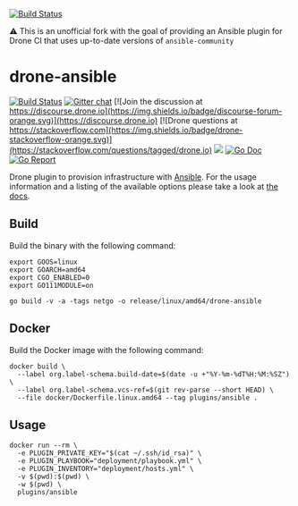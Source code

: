 [![Build Status](https://drone.kiwi-labs.net/api/badges/Diesel-Net/drone-ansible/status.svg)](https://drone.kiwi-labs.net/Diesel-Net/drone-ansible)

:warning: This is an unofficial fork with the goal of providing an Ansible plugin for Drone CI that uses up-to-date versions of `ansible-community`

# drone-ansible

[![Build Status](http://cloud.drone.io/api/badges/drone-plugins/drone-ansible/status.svg)](http://cloud.drone.io/drone-plugins/drone-ansible)
[![Gitter chat](https://badges.gitter.im/drone/drone.png)](https://gitter.im/drone/drone)
[![Join the discussion at https://discourse.drone.io](https://img.shields.io/badge/discourse-forum-orange.svg)](https://discourse.drone.io)
[![Drone questions at https://stackoverflow.com](https://img.shields.io/badge/drone-stackoverflow-orange.svg)](https://stackoverflow.com/questions/tagged/drone.io)
[![](https://images.microbadger.com/badges/image/plugins/ansible.svg)](https://microbadger.com/images/plugins/ansible "Get your own image badge on microbadger.com")
[![Go Doc](https://godoc.org/github.com/drone-plugins/drone-ansible?status.svg)](http://godoc.org/github.com/drone-plugins/drone-ansible)
[![Go Report](https://goreportcard.com/badge/github.com/drone-plugins/drone-ansible)](https://goreportcard.com/report/github.com/drone-plugins/drone-ansible)

Drone plugin to provision infrastructure with [Ansible](https://www.ansible.com/). For the usage information and a listing of the available options please take a look at [the docs](http://plugins.drone.io/drone-plugins/drone-ansible/).

## Build

Build the binary with the following command:

```console
export GOOS=linux
export GOARCH=amd64
export CGO_ENABLED=0
export GO111MODULE=on

go build -v -a -tags netgo -o release/linux/amd64/drone-ansible
```

## Docker

Build the Docker image with the following command:

```console
docker build \
  --label org.label-schema.build-date=$(date -u +"%Y-%m-%dT%H:%M:%SZ") \
  --label org.label-schema.vcs-ref=$(git rev-parse --short HEAD) \
  --file docker/Dockerfile.linux.amd64 --tag plugins/ansible .
```

## Usage

```console
docker run --rm \
  -e PLUGIN_PRIVATE_KEY="$(cat ~/.ssh/id_rsa)" \
  -e PLUGIN_PLAYBOOK="deployment/playbook.yml" \
  -e PLUGIN_INVENTORY="deployment/hosts.yml" \
  -v $(pwd):$(pwd) \
  -w $(pwd) \
  plugins/ansible
```
